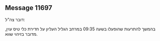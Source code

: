 ## Message 11697

דובר צה"ל:

בהמשך להתרעות שהופעלו בשעה 09:35 במרחב הגליל העליון על חדירת כלי טיס עוין, מדובר בזיהוי שווא.

